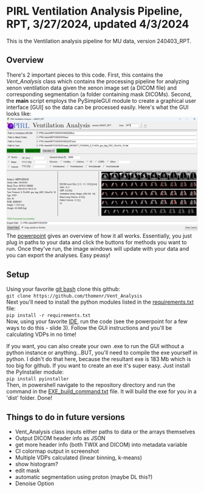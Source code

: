 # PIRL Ventilation Analysis Pipeline, RPT, 3/27/2024, updated 4/3/2024
This is the Ventilation analysis pipeline for MU data, version 240403_RPT.

## Overview
There's 2 important pieces to this code. First, this contains the *Vent_Analysis* class which contains the processing pipeline for analyzing xenon ventilation data given the xenon image set (a DICOM file) and corresponding segmentation (a folder containing mask DICOMs). Second, the __main__ script employs the PySimpleGUI module to create a graphical user interface [GUI] so the data can be processed easily. Here's what the GUI looks like:
![alt text](https://github.com/thomenr/Vent_Analysis/blob/main/GUI.png)
The [powerpoint](https://github.com/thomenr/Vent_Analysis/blob/main/Vent_Analysis.pptx) gives an overview of how it all works. Essentially, you just plug in paths to your data and click the buttons for methods you want to run. Once they've run, the image windows will update with your data and you can export the analyses. Easy peasy!

## Setup
Using your favorite [git bash](https://git-scm.com/downloads) clone this github:  
  `git clone https://github.com/thomenr/Vent_Analysis`  
Next you'll need to install the python modules listed in the [requirements.txt](https://github.com/thomenr/Vent_Analysis/blob/main/requirements.txt) file:  
  `pip install -r requirements.txt`  
Now, using your favorite [IDE](https://code.visualstudio.com/download), run the code (see the powerpoint for a few ways to do this - slide 3).
Follow the GUI instructions and you'll be calculating VDPs in no time!  

If you want, you can also create your own .exe to run the GUI without a python instance or anything...BUT, you'll need to compile the exe yourself in python. I didn't do that here, because the resultant exe is 183 Mb which is too big for github. If you want to create an exe it's super easy. Just install the PyInstaller module:  
  `pip install pyinstaller`  
Then, in powershell navigate to the repository directory and run the command in the [EXE_build_command.txt](https://github.com/thomenr/Vent_Analysis/blob/main/EXE_build_command.txt) file. It will build the exe for you in a 'dist' folder. Done!  


## Things to do in future versions
 - Vent_Analysis class inputs either paths to data or the arrays themselves
 - Output DICOM header info as JSON
 - get more header info (both TWIX and DICOM) into metadata variable
 - CI colormap output in screenshot
 - Multiple VDPs calculated (linear binning, k-means)
 - show histogram?
 - edit mask
 - automatic segmentation using proton (maybe DL this?)
 - Denoise Option